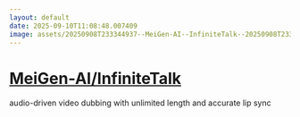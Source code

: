 ```yaml
---
layout: default
date: 2025-09-10T11:08:48.007409
image: assets/20250908T233344937--MeiGen-AI--InfiniteTalk--20250908T233943492--cropped.png
---
```


# [MeiGen-AI/InfiniteTalk](https://github.com/MeiGen-AI/InfiniteTalk)

audio-driven video dubbing with unlimited length and accurate lip sync

